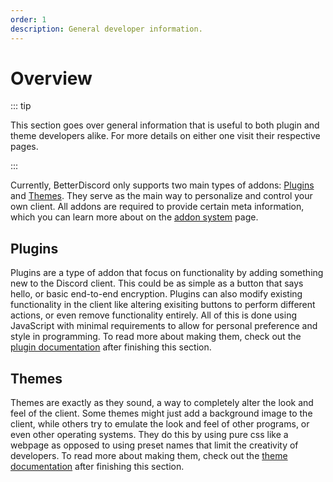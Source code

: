 ```yaml
---
order: 1
description: General developer information.
---
```


# Overview

::: tip

This section goes over general information that is useful to both plugin and theme developers alike. For more details on either one visit their respective pages.

:::

Currently, BetterDiscord only supports two main types of addons: [Plugins](../plugins/) and [Themes](../themes/). They serve as the main way to personalize and control your own client. All addons are required to provide certain meta information, which you can learn more about on the [addon system](./addons.md) page.

## Plugins

Plugins are a type of addon that focus on functionality by adding something new to the Discord client. This could be as simple as a button that says hello, or basic end-to-end encryption. Plugins can also modify existing functionality in the client like altering exisiting buttons to perform different actions, or even remove functionality entirely. All of this is done using JavaScript with minimal requirements to allow for personal preference and style in programming. To read more about making them, check out the [plugin documentation](../plugins/) after finishing this section.

## Themes

Themes are exactly as they sound, a way to completely alter the look and feel of the client. Some themes might just add a background image to the client, while others try to emulate the look and feel of other programs, or even other operating systems. They do this by using pure css like a webpage as opposed to using preset names that limit the creativity of developers. To read more about making them, check out the [theme documentation](../themes/) after finishing this section.